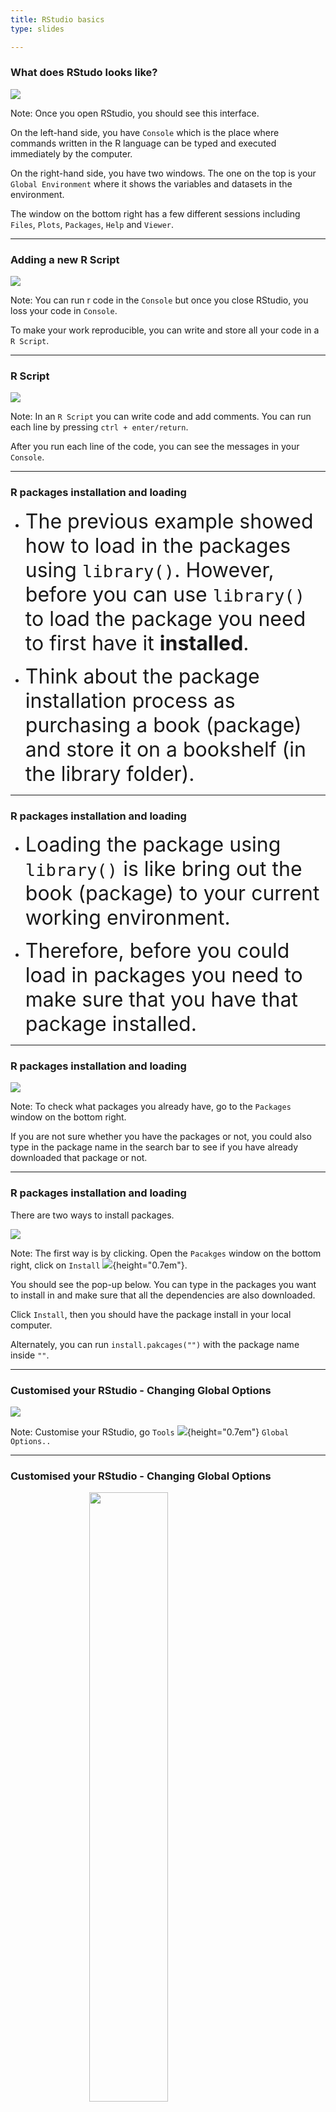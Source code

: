 ```yaml
---
title: RStudio basics
type: slides

---
```

### What does RStudo looks like?

<img src="chapter1-02/RStudio_interface_1.png" style="display: block; margin: auto;" />

Note: Once you open RStudio, you should see this interface.

On the left-hand side, you have `Console` which is the place where
commands written in the R language can be typed and executed immediately
by the computer.

On the right-hand side, you have two windows. The one on the top is your
`Global Environment` where it shows the variables and datasets in the
environment.

The window on the bottom right has a few different sessions including
`Files`, `Plots`, `Packages`, `Help` and `Viewer`.

---

### Adding a new R Script

<img src="chapter1-02/RStudio_Add_script.png" style="display: block; margin: auto;" />

Note: You can run r code in the `Console` but once you close RStudio,
you loss your code in `Console`.

To make your work reproducible, you can write and store all your code in
a `R Script`.

---

### R Script

<img src="chapter1-02/RStudio_rscript_1.png" style="display: block; margin: auto;" />

Note: In an `R Script` you can write code and add comments. You can run
each line by pressing `ctrl + enter/return`.

After you run each line of the code, you can see the messages in your
`Console`.

---

### R packages installation and loading

-   <font size="6"> The previous example showed how to load in
    the packages using `library()`. However, before you can use
    `library()` to load the package you need to first have it
    **installed**. </font>

-   <font size="6"> Think about the package installation
    process as purchasing a book (package) and store it on a bookshelf
    (in the library folder). </font>

---

### R packages installation and loading

-   <font size="6"> Loading the package using `library()` is
    like bring out the book (package) to your current working
    environment. </font>

-   <font size="6"> Therefore, before you could load in
    packages you need to make sure that you have that package
    installed.</font>

---

### R packages installation and loading

<img src="chapter1-02/RStudio_package.png" style="display: block; margin: auto;" />

Note: To check what packages you already have, go to the `Packages`
window on the bottom right.

If you are not sure whether you have the packages or not, you could also
type in the package name in the search bar to see if you have already
downloaded that package or not.

---

### R packages installation and loading

There are two ways to install packages.

<img src="chapter1-02/RStudio_Install_pkg.png" style="display: block; margin: auto;" />

Note: The first way is by clicking. Open the `Pacakges` window on the
bottom right, click on `Install`
![](/tmp/RtmpIVZd4l/file5de0b85a2af.png){height="0.7em"}.

You should see the pop-up below. You can type in the packages you want
to install in and make sure that all the dependencies are also
downloaded.

Click `Install`, then you should have the package install in your local
computer.

Alternately, you can run `install.pakcages("")` with the package name
inside `""`.

---

### Customised your RStudio - Changing Global Options

<img src="chapter1-02/RStudio_tools.png" style="display: block; margin: auto;" />

Note: Customise your RStudio, go `Tools`
![](/tmp/RtmpIVZd4l/file5de016d35081.png){height="0.7em"}
`Global Options..`

---

### Customised your RStudio - Changing Global Options

<img src="chapter1-02/RStudio_mirror.png" width="50%" style="display: block; margin: auto;" />

-   If you are not able to download package from this sources, go to
    `Global Options...`
    ![](/tmp/RtmpIVZd4l/file5de04a093f8b.png){height="0.7em"} `Packages`
    ![](/tmp/RtmpIVZd4l/file5de04ec7a415.png){height="0.7em"}
    `Primary CRAN repositor`. You can select the mirror that is
    physically close to you which might be easier for you to connect to.

Note: If you are having difficulty downloading packages in your country,
you could change where you download your packages. The default
downloading mirror is `Global-RStudio` which is downloading packages
from the CRAN RStudio Cloud.

---

### Customised your RStudio - Changing Global Options

<img src="chapter1-02/RStudio_apprenve.png" style="display: block; margin: auto;" />

Note: You can also change the appearance of your RStudio from the
`Global Options...`
![](/tmp/RtmpIVZd4l/file5de01f5566c7.png){height="0.7em"} `Appearance`.
